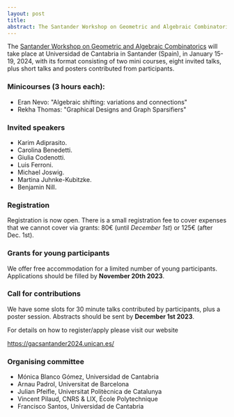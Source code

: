 ```yaml
---
layout: post
title: 
abstract: The Santander Workshop on Geometric and Algebraic Combinatorics will take place at Universidad de Cantabria in Santander (Spain), in January 15-19, 2024, with its format consisting of two mini courses, eight invited talks, plus short talks and posters contributed from participants
---
```


The [Santander Workshop on Geometric and Algebraic Combinatorics](https://gacsantander2024.unican.es/) will take place at Universidad de Cantabria in Santander (Spain), in January 15-19, 2024, with its format consisting of two mini courses, eight invited talks, plus short talks and posters contributed from participants.

### Minicourses (3 hours each):
- Eran Nevo: "Algebraic shifting: variations and connections"
- Rekha Thomas: "Graphical Designs and Graph Sparsifiers"

### Invited speakers 
- Karim Adiprasito.
- Carolina Benedetti.
- Giulia Codenotti.
- Luis Ferroni.
- Michael Joswig.
- Martina Juhnke-Kubitzke.
- Benjamin Nill.

### Registration
Registration is now open. There is a small registration fee to cover expenses that we cannot cover via grants: 80€ (until *December 1st*) or 125€ (after Dec. 1st).

 

### Grants for young participants
We offer free accommodation for a limited number of young participants. Applications should be filled by **November 20th 2023**.

### Call for contributions

We have some slots for 30 minute talks contributed by participants, plus a poster session. Abstracts should be sent by **December 1st 2023**.

For details on how to register/apply please visit our website 

https://gacsantander2024.unican.es/

### Organising committee 
- Mónica Blanco Gómez, Universidad de Cantabria
- Arnau Padrol, Universitat de Barcelona
- Julian Pfeifle, Universitat Politècnica de Catalunya
- Vincent Pilaud, CNRS & LIX, École Polytechnique
- Francisco Santos, Universidad de Cantabria